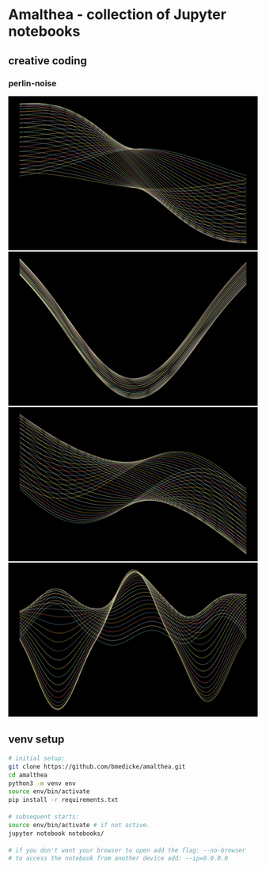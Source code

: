 # Amalthea - collection of Jupyter notebooks

## creative coding

### perlin-noise

![perlin noise example 0](samples/perlin-noise-00.png)
![perlin noise example 1](samples/perlin-noise-01.png)
![perlin noise example 2](samples/perlin-noise-02.png)
![perlin noise example 3](samples/perlin-noise-03.png)

## venv setup

```sh
# initial setup:
git clone https://github.com/bmedicke/amalthea.git
cd amalthea
python3 -m venv env
source env/bin/activate
pip install -r requirements.txt

# subsequent starts:
source env/bin/activate # if not active.
jupyter notebook notebooks/

# if you don't want your browser to open add the flag: --no-browser
# to access the notebook from another device add: --ip=0.0.0.0
```
